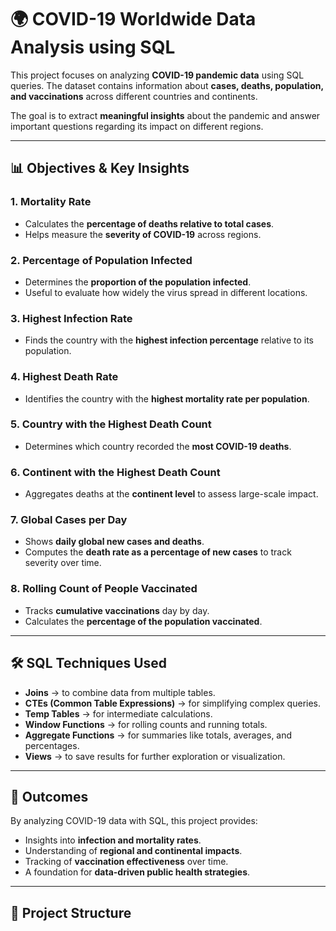 # 🌍 COVID-19 Worldwide Data Analysis using SQL  

This project focuses on analyzing **COVID-19 pandemic data** using SQL queries. The dataset contains information about **cases, deaths, population, and vaccinations** across different countries and continents.  

The goal is to extract **meaningful insights** about the pandemic and answer important questions regarding its impact on different regions.  

---

## 📊 Objectives & Key Insights  

### 1. **Mortality Rate**
- Calculates the **percentage of deaths relative to total cases**.  
- Helps measure the **severity of COVID-19** across regions.  

### 2. **Percentage of Population Infected**
- Determines the **proportion of the population infected**.  
- Useful to evaluate how widely the virus spread in different locations.  

### 3. **Highest Infection Rate**
- Finds the country with the **highest infection percentage** relative to its population.  

### 4. **Highest Death Rate**
- Identifies the country with the **highest mortality rate per population**.  

### 5. **Country with the Highest Death Count**
- Determines which country recorded the **most COVID-19 deaths**.  

### 6. **Continent with the Highest Death Count**
- Aggregates deaths at the **continent level** to assess large-scale impact.  

### 7. **Global Cases per Day**
- Shows **daily global new cases and deaths**.  
- Computes the **death rate as a percentage of new cases** to track severity over time.  

### 8. **Rolling Count of People Vaccinated**
- Tracks **cumulative vaccinations** day by day.  
- Calculates the **percentage of the population vaccinated**.  

---

## 🛠️ SQL Techniques Used  
- **Joins** → to combine data from multiple tables.  
- **CTEs (Common Table Expressions)** → for simplifying complex queries.  
- **Temp Tables** → for intermediate calculations.  
- **Window Functions** → for rolling counts and running totals.  
- **Aggregate Functions** → for summaries like totals, averages, and percentages.  
- **Views** → to save results for further exploration or visualization.  

---

## 🚀 Outcomes  
By analyzing COVID-19 data with SQL, this project provides:  
- Insights into **infection and mortality rates**.  
- Understanding of **regional and continental impacts**.  
- Tracking of **vaccination effectiveness** over time.  
- A foundation for **data-driven public health strategies**.  

---

## 📂 Project Structure  

 
